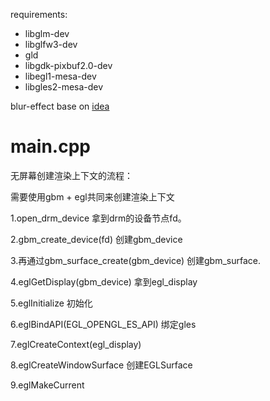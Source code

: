 requirements:

+ libglm-dev
+ libglfw3-dev
+ gld
+ libgdk-pixbuf2.0-dev
+ libegl1-mesa-dev
+ libgles2-mesa-dev

blur-effect base on [idea](http://rastergrid.com/blog/2010/09/efficient-gaussian-blur-with-linear-sampling/)

# main.cpp

无屏幕创建渲染上下文的流程：

需要使用gbm + egl共同来创建渲染上下文

1.open_drm_device 拿到drm的设备节点fd。

2.gbm_create_device(fd)  创建gbm_device

3.再通过gbm_surface_create(gbm_device)   创建gbm_surface.

4.eglGetDisplay(gbm_device)  拿到egl_display

5.eglInitialize   初始化

6.eglBindAPI(EGL_OPENGL_ES_API)   绑定gles

7.eglCreateContext(egl_display)   

8.eglCreateWindowSurface  创建EGLSurface

9.eglMakeCurrent


